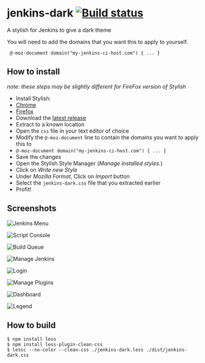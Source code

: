 # jenkins-dark [![Build status](https://ci.appveyor.com/api/projects/status/14lnufroy4v83xjk?svg=true)](https://ci.appveyor.com/project/camalot/jenkins-dark-stylish)
A stylish for Jenkins to give a dark theme

You will need to add the domains that you want this to apply to yourself.

```
 @-moz-document domain("my-jenkins-ci-host.com") { ... }
```

## How to install

_note: these steps may be slightly different for FireFox version of Stylish_

- Install Stylish:
 - [Chrome][stylish-chrome]
 - [Firefox][stylish-firefox]
- Download the [latest release](https://github.com/camalot/jenkins-dark-stylish/releases/latest)
- Extract to a known location
- Open the `css` file in your text editor of choice
- Modify the `@-moz-document` line to contain the domains you want to apply this to
 -  `@-moz-document domain("my-jenkins-ci-host.com") { ... }`
- Save the changes
- Open the Stylish Style Manager (_Manage installed styles._)
- Click on _Write new Style_
- Under _Mozilla Format_, Click on _Import_ button
- Select the `jenkins-dark.css` file that you extracted earlier
- Profit!

## Screenshots

![Jenkins Menu](http://i.imgur.com/7nL7lLg.png)

![Script Console](http://i.imgur.com/cMfkrb1.png)

![Build Queue](http://i.imgur.com/2HqsYla.png)

![Manage Jenkins](http://i.imgur.com/KpxsHl4.png)

![Login](http://i.imgur.com/6uUYuTI.png)

![Manage Plugins](http://i.imgur.com/yTTJ6qO.png)

![Dashboard](http://i.imgur.com/YKBxbHm.png)

![Legend](http://i.imgur.com/v9N0oVT.png)

## How to build

```
$ npm install less
$ npm install less-plugin-clean-css
$ lessc --no-color --clean-css ./jenkins-dark.less ./dist/jenkins-dark.css
```


[stylish-chrome]: https://chrome.google.com/webstore/detail/stylish/fjnbnpbmkenffdnngjfgmeleoegfcffe?hl=en
[stylish-firefox]: https://addons.mozilla.org/en-US/firefox/addon/stylish/
